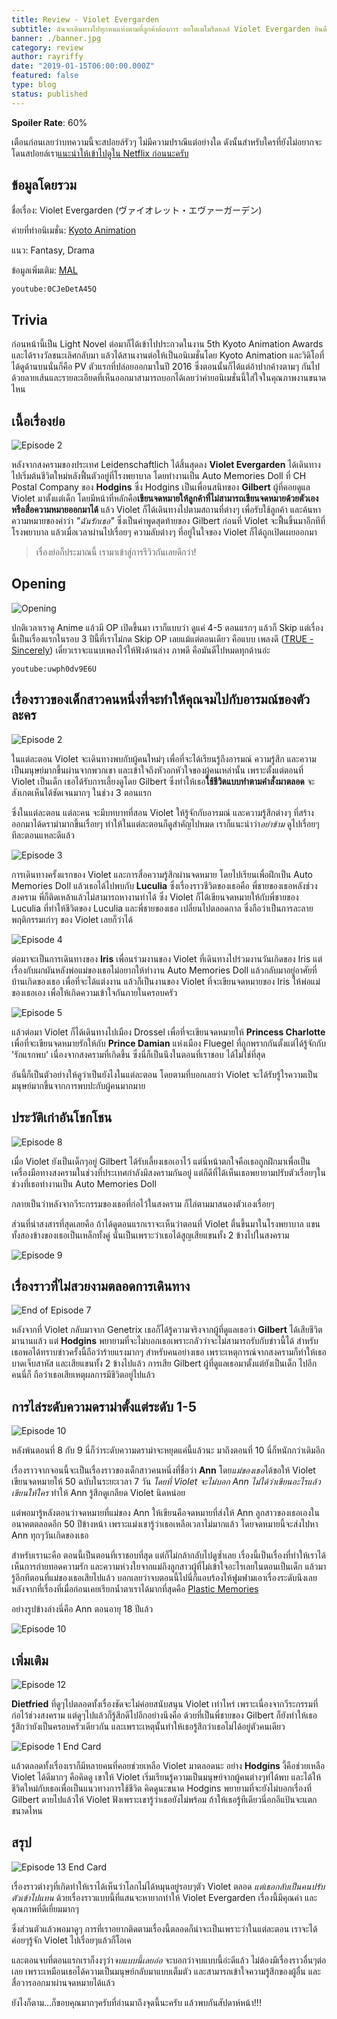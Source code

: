 ```yaml
---
title: Review - Violet Evergarden
subtitle: ฉันจะเดินทางไปทุกหนแห่งตามที่ลูกค้าต้องการ ออโตเมโมรีดอลล์ Violet Evergarden ยินดีรับใช้ค่ะ
banner: ./banner.jpg
category: review
author: rayriffy
date: "2019-01-15T06:00:00.000Z"
featured: false
type: blog
status: published
---
```


**Spoiler Rate**: 60%

เตือนก่อนเลยว่าบทความนี้จะสปอยล์รัวๆ ไม่มีความปราณีแต่อย่างใด ดังนั้นสำหรับใครที่ยังไม่อยากจะโดนสปอยล์เรา[แนะนำให้เข้าไปดูใน Netflix ก่อนนะครับ](https://www.netflix.com/title/80221698)

## ข้อมูลโดยรวม

ชื่อเรื่อง: Violet Evergarden (ヴァイオレット・エヴァーガーデン)

ค่ายที่ทำอนิเมชั่น: [Kyoto Animation](http://www.kyotoanimation.co.jp/)

แนว: Fantasy, Drama

ข้อมูลเพิ่มเติม: [MAL](https://myanimelist.net/anime/33352/Violet_Evergarden)

`youtube:0CJeDetA45Q`

## Trivia

ก่อนหน้านี้เป็น Light Novel ต่อมาก็ได้เข้าไปประกวดในงาน 5th Kyoto Animation Awards และได้รางวัลชนะเลิศกลับมา แล้วได้สานงานต่อให้เป็นอนิเมชั่นโดย Kyoto Animation และวิดิโอที่ได้ดูด้านบนนั่นก็คือ PV ตัวแรกที่ปล่อยออกมาในปี 2016 ซึ่งตอนนั้นก็ได้แต่อ้าปากค้างตามๆ กันไป ด้วยลายเส้นและรายละเอียดที่เห็นออกมาสามารถบอกได้เลยว่าค่ายอนิเมชั่นนี้ใส่ใจในคุณภาพงานขนาดไหน

## เนื้อเรื่องย่อ

![Episode 2](./dldcQ3wjyU.jpg)

หลังจากสงครามของประเทศ Leidenschaftlich ได้สิ้นสุดลง **Violet Evergarden** ได้เดินทางไปเริ่มต้นชีวิตใหม่หลังฟื้นตัวอยู่ที่โรงพยาบาล โดยทำงานเป็น Auto Memories Doll ที่ CH Postal Company ของ **Hodgins** ซึ่ง Hodgins เป็นเพื่อนสนิทของ **Gilbert** ผู้ที่คอยดูแล Violet มาตั้งแต่เด็ก โดยมีหน้าที่หลักคือ**เขียนจดหมายให้ลูกค้าที่ไม่สามารถเขียนจดหมายด้วยตัวเอง หรือสื่อความหมายออกมาได้** แล้ว Violet ก็ได้เดินทางไปตามสถานที่ต่างๆ เพื่อรับใช้ลูกค้า และค้นหาความหมายของคำว่า *"ฉันรักเธอ"* ซึ่งเป็นคำพูดสุดท้ายของ Gilbert ก่อนที่ Violet จะฟื้นขึ้นมาอีกทีที่โรงพยาบาล แล้วเมื่อเวลาผ่านไปเรื่อยๆ ความลับต่างๆ ที่อยู่ในใจของ Violet ก็ได้ถูกเปิดเผยออกมา

> เรื่องย่อก็ประมาณนี้ เรามาเข้าสู่การรีวิวกันเลยดีกว่า!

## Opening

![Opening](./opening.jpg)

ปกติเวลาเราดู Anime แล้วมี OP เปิดขึ้นมา เราก็แบบว่า ดูแค่ 4-5 ตอนแรกๆ แล้วก็ Skip แต่เรื่องนี้เป็นเรื่องแรกในรอบ 3 ปีนี้ที่เราไม่กด Skip OP เลยแม้แต่ตอนเดียว คือแบบ เพลงดี ([TRUE - Sincerely](https://youtu.be/uwph0dv9E6U)) เดี๋ยวเราจะแนบเพลงไว้ให้ฟังด้านล่าง ภาพดี คือมันดีไปหมดทุกด้านอ่ะ

`youtube:uwph0dv9E6U`

## เรื่องราวของเด็กสาวคนหนึ่งที่จะทำให้คุณจมไปกับอารมณ์ของตัวละคร

![Episode 2](./lGycZhpoNs.jpg)

ในแต่ละตอน Violet จะเดินทางพบกับผู้คนใหม่ๆ เพื่อที่จะได้เรียนรู้ถึงอารมณ์ ความรู้สึก และความเป็นมนุษย์มากขึ้นผ่านจากพวกเขา และเข้าใจถึงหัวอกหัวใจของผู้คนเหล่านั้น เพราะตั้งแต่ตอนที่ Violet เป็นเด็ก เธอได้รับการเลี้ยงดูโดย Gilbert ซึ่งทำให้เธอ**ใช้ชีวิตแบบทำตามคำสั่งมาตลอด** จะสังเกตเห็นได้ชัดเจนมากๆ ในช่วง 3 ตอนแรก

ซึ่งในแต่ละตอน แต่ละคน จะมีบทบาทที่สอน Violet ให้รู้จักกับอารมณ์ และความรู้สึกต่างๆ ที่สร้างออกมาได้ดราม่ามากขึ้นเรื่อยๆ ทำให้ในแต่ละตอนก็ดูสำคัญไปหมด เราก็แนะนำว่า*อย่าข้าม* ดูไปเรื่อยๆ ทีละตอนแหละดีแล้ว

![Episode 3](./QY6YRLQX4L.jpg)

การเดินทางครั้งแรกของ Violet และการสื่อความรู้สึกผ่านจดหมาย โดยไปเรียนเพื่อฝึกเป็น Auto Memories Doll แล้วเธอได้ไปพบกับ **Luculia** ซึ่งเรื่องราวชีวิตของเธอคือ พี่ชายของเธอหลังช่วงสงคราม พี่ก็ติดเหล้าแล้วไม่สามารถหางานทำได้ ซึ่ง Violet ก็ได้เขียนจดหมายให้กับพี่ชายของ Luculia ที่ทำให้ชีวิตของ Luculia และพี่ชายของเธอ เปลี่ยนไปตลอดกาล ซึ่งถือว่าเป็นการละลายพฤติกรรมเก่าๆ ของ Violet เลยก็ว่าได้

![Episode 4](./RdaI31fDm6.jpg)

ต่อมาจะเป็นการเดินทางของ **Iris** เพื่อนร่วมงานของ Violet ที่เดินทางไปร่วมงานวันเกิดของ Iris แต่เรื่องกับผกผันหลังพ่อแม่ของเธอไม่อยากให้ทำงาน Auto Memories Doll แล้วกลับมาอยู่อาศัยที่บ้านเกิดของเธอ เพื่อที่จะได้แต่งงาน แล้วก็เป็นงานของ Violet ที่จะเขียนจดหมายของ Iris ให้พ่อแม่ของเธอเอง เพื่อให้เกิดความเข้าใจกันภายในครอบครัว

![Episode 5](./zGEhSwzExy.jpg)

แล้วต่อมา Violet ก็ได้เดินทางไปเมือง Drossel เพื่อที่จะเขียนจดหมายให้ **Princess Charlotte** เพื่อที่จะเขียนจดหมายรักให้กับ **Prince Damian** แห่งเมือง Fluegel ที่ถูกพรากกันตั้งแต่ได้รู้จักกับ 'รักแรกพบ' เนื่องจากสงครามที่เกิดขึ้น ซึ่งนี่ก็เป็นนึงในตอนที่เราชอบ ได้ไม่ใช่ที่สุด

อันนี้ก็เป็นตัวอย่างให้ดูว่าเป็นยังไงในแต่ละตอน โดยตามที่บอกเลยว่า Violet จะได้รับรู้ใรความเป็นมนุษย์มากขึ้นจากการพบปะกับผู้คนมากมาย

## ประวัติเก่าอันโชกโชน

![Episode 8](./d3G6ZJiY75.jpg)

เมื่อ Violet ยังเป็นเด็กๆอยู่ Gilbert ได้รับเลี้ยงเธอเอาไว้ แต่นี่หน้าตกใจคือเธอถูกฝึกมาเพื่อเป็นเครื่องมือทางสงครามในช่วงที่ประเทศกำลังมีสงครามกันอยู่ แต่ก็ดีที่ได้เห็นเธอพยายามปรับตัวเรื่อยๆในช่วงที่เธอทำงานเป็น Auto Memories Doll

กลายเป็นว่าหลังจากวีระกรรมของเธอที่ก่อไว้ในสงคราม ก็ไล่ตามมาสนองตัวเองเรื่อยๆ

ส่วนที่น่าสงสารที่สุดเลยคือ ถ้าได้ดูตอนแรกเราจะเห็นว่าตอนที่ Violet ตื่นขึ้นมาในโรงพยาบาล แขนทั้งสองข้างของเธอเป็นเหล็กทั้งคู่ นั่นเป็นเพราะว่าเธอได้สูญเสียแขนทั้ง 2 ข้างไปในสงคราม 

![Episode 9](./0B04zu25HS.jpg)

## เรื่องราวที่ไม่สวยงามตลอดการเดินทาง

![End of Episode 7](./AlwjselJsm.jpg)

หลังจากที่ Violet กลับมาจาก Genetrix เธอก็ได้รู้ความจริงจากผู้ที่ดูแลเธอว่า **Gilbert** ได้เสียชีวิตมานานแล้ว แต่ **Hodgins** พยายามที่จะไม่บอกเธอเพราะกลัวว่าจะไม่สามารถรับกับข่าวนี้ได้ สำหรับเธอพอได้ทราบข่าวครั้งนี้ถือว่าร้ายแรงมากๆ สำหรับคนอย่างเธอ เพราะเหตุการณ์จากสงครามก็ทำให้เธอบาดเจ็บสาหัส และเสียแขนทั้ง 2 ข้างไปแล้ว การเสีย Gilbert ผู้ที่ดูแลเธอมาตั้งแต่ยังเป็นเด็ก ไปอีกคนนี่ก็ ถือว่าเธอเสียเหตุผลการมีชีวิตอยู่ไปแล้ว

## การไล่ระดับความดราม่าตั้งแต่ระดับ 1-5

![Episode 10](./m5gW2TAhPs.jpg)

หลังพ้นตอนที่ 8 กับ 9 นี่ก็ว่าระดับความดราม่าจะหยุดแค่นี้แล้วนะ มาถึงตอนที่ 10 นี่ก็หนักกว่าเดิมอีก

เรื่องราวจากจอนนี้จะเป็นเรื่องราวของเด็กสาวคนหนึ่งที่ชื่อว่า **Ann** โดย*แม่ของเธอ*ได้ขอให้ Violet เขียนจดหมายให้ 50 ฉบับในระยะเวลา 7 วัน *โดยที่ Violet จะไม่บอก Ann ไม่ได้ว่าเขียนอะไรแล้วเขียนให้ใคร* ทำให้ Ann รู้สึกดูเกลียด Violet นิดหน่อย

แต่พอมารู้หลังตอนว่าจดหมายที่แม่ของ Ann ให้เขียนคือจดหมายที่ส่งให้ Ann ลูกสาวของเธอเองในอนาคตตลอดอีก 50 ปีข้างหน้า เพราะแม่งเขารู้ว่าเธอเหลือเวลาไม่มากแล้ว โดยจดหมายนี้จะส่งไปหา Ann ทุกๆวันเกิดของเธอ

สำหรับเรานะคือ ตอนนี้เป็นตอนที่เราชอบที่สุด แต่ก็ไม่กล้ากลับไปดูซ้ำเลย เรื่องนี้เป็นเรื่องที่ทำให้เราได้เห็นการถ่ายทอดความรัก และความห่วงใยจากแม่ถึงลูกสาวผู้ที่ไม่เข้าใจอะไรเลยในตอนเป็นเด็ก แล้วมารู้อีกทีตอนที่แม่ของเธอเสียไปแล้ว บอกเลยว่าจบตอนนี้ไปนี่ก็แอบร้องไห้ฟูมฟามเอาเรื่องระดับนึงเลย หลังจากที่เรื่องที่เมื่อก่อนเคยเรียกน้ำตาเราได้มากที่สุดคือ [Plastic Memories](https://myanimelist.net/anime/27775/Plastic_Memories)

อย่างรูปข้างล่างนี่คือ Ann ตอนอายุ 18 ปีแล้ว

![Episode 10](./06x3UzU1xy.jpg)

## เพิ่มเติม

![Episode 12](./M3H07wH94A.jpg)

**Dietfried** ที่ดูๆไปตลอดทั้งเรื่องชัดจะไม่ค่อยสนับสนุน Violet เท่าไหร่ เพราะเนื่องจากวีระกรรมที่ก่อไว้ช่วงสงคราม แต่ดูๆไปแล้วก็รู้สึกดีไปอีกอย่างนึงคือ ด้วยที่เป็นพี่ชายของ Gilbert ก็ยังทำให้เธอรู้สึกว่ายังเป็นครอบครัวเดียวกัน และเพราะเหตุนั้นทำให้เธอรู้สึกว่าเธอไม่ได้อยู่ตัวคนเดียว

![Episode 1 End Card](./pMRFxcFcc5.jpg)

แล้วตลอดทั้งเรื่องเราก็มีหลายคนที่คอยช่วยเหลือ Violet มาตลอดนะ อย่าง **Hodgins** งี้คือช่วยเหลือ Violet ได้ดีมากๆ คือคิดดู เขาให้ Violet เริ่มเรียนรู้ความเป็นมนุษย์จากผู้คนต่างๆท่ได้พบ และได้ให้ชีวิตใหม่กับเธอเพื่อเป็นแนวทางการใช้ชีวิต คิดดูนะขนาด Hodgins พยายามที่จะยังไม่บอกเรื่องที่ Gilbert ตายไปแล้วให้ Violet ฟังเพราะเขารู้ว่าเธอยังไม่พร้อม ถ้าให้เธอรู้ทีเดียวนี่อกอีแป้นจะแตกขนาดไหน

## สรุป

![Episode 13 End Card](./KQHSaueWoS.jpg)

เรื่องราวต่างๆที่เกิดทำให้เราได้เห็นว่าโลกไม่ได้หมุนอยู่รอบๆตัว Violet ตลอด *แต่เธอกลับเป็นคนปรับตัวเข้าไปแทน* ด้วยเรื่องราวแบบนี้ที่แสนจะหายากทำให้ Violet Evergarden เรื่องนี้มีคุณค่า และคุณภาพที่ดีเยี่ยมมากๆ

ซึ่งส่วนตัวแล้วพอมาดูๆ การที่เราอยากติดตามเรื่องนี้ตลอดก็น่าจะเป็นเพราะว่าในแต่ละตอน เราจะได้ค่อยๆรู้จัก Violet ไปเรื่อยๆแล้วก็โอเค

และตอนจบที่ตอนแรกเราก็งงๆว่า*จบแบบนี้เลยอ่อ* จะบอกว่าจบแบบนี้อ่ะดีแล้ว ไม่ต้องมีเรื่องราวอื่นๆต่อเลย เพราะเหมือนเธอได้ความเป็นมนุษย์กลับมาแบบเต็มตัว และสามารถเข้าใจความรู้สึกของผู้อื่น และสื่อวารออกมาผ่านจดหมายได้แล้ว

ยังไงก็ตาม...ก็ขอบคุณมากๆครับที่อ่านมาถึงจุดนี้นะครับ แล้วพบกันสัปดาห์หน้า!!!